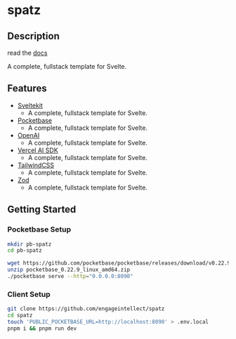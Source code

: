 # spatz

## Description

read the [docs](/docs/README.md)

A complete, fullstack template for Svelte.

## Features

- [Sveltekit](https://kit.svelte.dev/)
  - A complete, fullstack template for Svelte.
- [Pocketbase](https://pocketbase.io)
  - A complete, fullstack template for Svelte.
- [OpenAI](https://openai.com)
  - A complete, fullstack template for Svelte.
- [Vercel AI SDK](https://vercel.com/ai)
  - A complete, fullstack template for Svelte.
- [TailwindCSS](https://tailwindcss.com)
  - A complete, fullstack template for Svelte.
- [Zod](https://zod.dev)
  - A complete, fullstack template for Svelte.

## Getting Started

### Pocketbase Setup

```bash
mkdir pb-spatz
cd pb-spatz
```

```bash
wget https://github.com/pocketbase/pocketbase/releases/download/v0.22.9/pocketbase_0.22.9_linux_amd64.zip
unzip pocketbase_0.22.9_linux_amd64.zip
./pocketbase serve --http="0.0.0.0:8090"
```

### Client Setup

```bash
git clone https://github.com/engageintellect/spatz
cd spatz
touch 'PUBLIC_POCKETBASE_URL=http://localhost:8090' > .env.local
pnpm i && pnpm run dev
```
